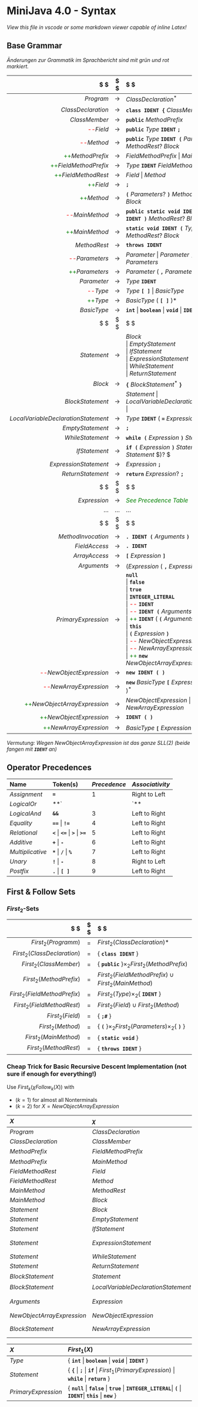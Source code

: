 # MiniJava 4.0 - Syntax
*View this file in vscode or some markdown viewer capable of inline Latex!*
## Base Grammar

*Änderungen zur Grammatik im Sprachbericht sind mit grün und rot markiert.*

$ $                                 | $ $   | $ $
---:                                | :---: |:---
$Program$                           | $\to$ | $ClassDeclaration^ \ast$
$ClassDeclaration$                  | $\to$ | **`class IDENT {`** $ClassMember^ \ast$ **`}`**
$ClassMember$                       | $\to$ | **`public`** $MethodPrefix$
<span style="color:red">--</span>$Field$ | $\to$ | **`public`** $Type$ **`IDENT`** **`;`**
<span style="color:red">--</span>$Method$ | $\to$ | **`public`** $Type$ **`IDENT (`** $Parameters?$ **`)`** $MethodRest ?$ $Block$
<span style="color:green">++</span>$MethodPrefix$ | $\to$ | $FieldMethodPrefix$ $\|$ $MainMethod$
<span style="color:green">++</span>$FieldMethodPrefix$ | $\to$ | $Type$ **`IDENT`** $FieldMethodRest$
<span style="color:green">++</span>$FieldMethodRest$ | $\to$ | $Field$ $\|$ $Method$
<span style="color:green">++</span>$Field$ | $\to$ | **`;`**
<span style="color:green">++</span>$Method$ | $\to$ | **`(`** $Parameters?$ **`)`** $MethodRest ?$ $Block$
<span style="color:red">--</span>$MainMethod$ | $\to$ | **`public static void IDENT (`** $Type$ **`IDENT )`** $MethodRest ?$ $Block$
<span style="color:green">++</span>$MainMethod$ | $\to$ | **`static void IDENT (`** $Type$ **`IDENT )`** $MethodRest ?$ $Block$
$MethodRest$                        | $\to$ | **`throws IDENT`**
<span style="color:red">--</span>$Parameters$ | $\to$ | $Parameter$ $\|$ $Parameter$ **`,`** $Parameters$
<span style="color:green">++</span>$Parameters$ | $\to$ | $Parameter$ $($ **`,`** $Parameter$ $)*$
$Parameter$                         | $\to$ | $Type$ **`IDENT`**
<span style="color:red">--</span>$Type$ | $\to$ | $Type$ **`[ ]`** $\|$ $BasicType$
<span style="color:green">++</span>$Type$ | $\to$ | $BasicType$ $($ **`[ ]`** $)*$
$BasicType$                         | $\to$ | **`int`** $\|$ **`boolean`** $\|$ **`void`** $\|$ **`IDENT`**
$ $                                 | $ $   | $ $
$Statement$                         | $\to$ | $Block$ <br/>$\|$ $EmptyStatement$ <br/>$\|$ $IfStatement$ <br/>$\|$ $ExpressionStatement$ <br/>$\|$ $WhileStatement$ <br/>$\|$ $ReturnStatement$
$Block$                             | $\to$ | **`{`** $BlockStatement^ \ast$ **`}`**
$BlockStatement$                    | $\to$ | $Statement$ $\|$ $LocalVariableDeclarationStatement$ $\|$
$LocalVariableDeclarationStatement$ | $\to$ | $Type$ **`IDENT`** $($ **`=`** $Expression )?$ **`;`**
$EmptyStatement$                    | $\to$ | **`;`**
$WhileStatement$                    | $\to$ | **`while (`** $Expression$ **`)`** $Statement$
$IfStatement$                       | $\to$ | **`if (`** $Expression$ **`)`** $Statement$ $($ **`else`** $Statement$ $)?    $
$ExpressionStatement$               | $\to$ | $Expression$ **`;`**
$ReturnStatement$                   | $\to$ | **`return`** $Expression ?$ **`;`**
$ $                                 | $ $   | $ $
$Expression$                        | $\to$ | <span style="color:green">*See Precedence Table*</span>
$\dots$                             | $\dots$   | $\dots$
$ $                                 | $ $   | $ $
$MethodInvocation$                  | $\to$ | **`. IDENT (`** $Arguments$ **`)`**
$FieldAccess$                       | $\to$ | **`. IDENT`**
$ArrayAccess$                       | $\to$ | **`[`** $Expression$ **`]`**
$Arguments$                         | $\to$ | $( Expression$ $($ **`,`** $Expression)^ \ast)?$
$PrimaryExpression$                 | $\to$ | **`null`** <br/>$\|$ **`false`** <br/>$\|$ **`true`** <br/>$\|$ **`INTEGER_LITERAL`** <br/>$\|$ <span style="color:red">--</span> **`IDENT`** <br/>$\|$ <span style="color:red">--</span> **`IDENT (`** $Arguments$ **`)`**<br/>$\|$ <span style="color:green">++</span> **`IDENT`** $($ **`(`** $Arguments$ **`)`**$)?$ <br/>$\|$  **`this`** <br/>$\|$  **`(`** $Expression$ **`)`** <br/>$\|$ <span style="color:red">--</span> $NewObjectExpression$ <br/>$\|$ <span style="color:red">--</span> $NewArrayExpression$ <br/>$\|$ <span style="color:green">++</span> **`new`** $NewObjectArrayExpression$
<span style="color:red">--</span>$NewObjectExpression$ | $\to$ | **`new IDENT ( )`**
<span style="color:red">--</span>$NewArrayExpression$ | $\to$ | **`new`** $BasicType$ **`[`** $Expression$ **`]`** $($ **`[ ]`** $)^ \ast$
<span style="color:green">++</span>$NewObjectArrayExpression$ | $\to$ | $NewObjectExpression$ $\|$ $NewArrayExpression$
<span style="color:green">++</span>$NewObjectExpression$ | $\to$ | **`IDENT ( )`**
<span style="color:green">++</span>$NewArrayExpression$ | $\to$ | $BasicType$ **`[`** $Expression$ **`]`** $($ **`[ ]`** $)^ \ast$


*Vermutung: Wegen NewObjectArrayExpression ist das ganze SLL(2) (beide fangen mit **`IDENT`** an)*

## Operator Precedences

**Name**                            | **Token(s)**                                      | *Precedence* | *Associativity*
:---                                |:---                                               | :---         | :---
$Assignment$                        | **`=`**                                           | $1$          | Right to Left
$LogicalOr$                         | **`||`**                                          | $2$          | Left to Right
$LogicalAnd$                        | **`&&`**                                          | $3$          | Left to Right
$Equality$                          | **`==`** $\|$ **`!=`**                            | $4$          | Left to Right
$Relational$                        | **`<`** $\|$ **`<=`** $\|$ **`>`** $\|$ **`>=`**  | $5$          | Left to Right
$Additive$                          | **`+`** $\|$ **`-`**                              | $6$          | Left to Right
$Multiplicative$                    | **`*`** $\|$ **`/`** $\|$ **`%`**               | $7$          | Left to Right
$Unary$                             | **`!`** $\|$ **`-`**                            | $8$          | Right to Left
$Postfix$                           | **`.`** $\|$ **`[ ]`**                          | $9$          | Left to Right

## First & Follow Sets

### $First_2$-Sets

$ $                                 | $ $   | $ $
---:                                | :---: |:---
$First_2(Programm)$ | $=$ | $First_2(ClassDeclaration)$*
$First_2(ClassDeclaration)$ | $=$ | $\{$ **`class IDENT`** $\}$
$First_2(ClassMember)$ | $=$ | $\{$ **`public`** $\} \times_2 First_2(MethodPrefix)$
$First_2(MethodPrefix)$ | $=$ | $First_2(FieldMethodPrefix) \cup First_2(MainMethod)$
$First_2(FieldMethodPrefix)$ | $=$ | $First_2(Type) \times_2 \{$ **`IDENT`** $\}$
$First_2(FieldMethodRest)$ | $=$ | $First_2(Field) \cup First_2(Method)$
$First_2(Field)$ | $=$ | $\{$ **`;#`** $\}$
$First_2(Method)$ | $=$ | $\{$ **`(`** $\} \times_2 First_2(Parameters) \times_2 \{$ **`)`** $\}$
$First_2(MainMethod)$ | $=$ | $\{$ **`static void`** $\}$
$First_2(MethodRest)$ | $=$ | $\{$ **`throws IDENT`** $\}$

### Cheap Trick for Basic Recursive Descent Implementation (not sure if enough for everything!)

Use $First_k(\chi Follow_k(X))$ with<br/>
* $(k=1)$ for almost all Nonterminals<br/>
* $(k=2)$ for $X = NewObjectArrayExpression$

$X$                         | $\chi$                                | $First_k(\chi Follow_k(X))$
:---                        | :---                                  |:---
$Program$                   | $ClassDeclaration$                    | $\{$ **`class`** $\}$
$ClassDeclaration$          | $ClassMember$                         | $\{$ **`public`** $\}$
$MethodPrefix$              | $FieldMethodPrefix$                   | $=First_1(Type)$
$MethodPrefix$              | $MainMethod$                          | $\{$ **`static`** $\}$
$FieldMethodRest$           | $Field$                               | $\{$ **`;`** $\}$
$FieldMethodRest$           | $Method$                              | $\{$ **`(`** $\}$
$MainMethod$                | $MethodRest$                          | $\{$ **`throws`** $\}$
$MainMethod$                | $Block$                               | $\{$ **`{`** $\}$
$Statement$                 | $Block$                               | $\{$ **`{`** $\}$
$Statement$                 | $EmptyStatement$                      | $\{$ **`;`** $\}$
$Statement$                 | $IfStatement$                         | $\{$ **`if`** $\}$
$Statement$                 | $ExpressionStatement$                 | $=First_1(PrimaryExpression)$
$Statement$                 | $WhileStatement$                      | $\{$ **`while`** $\}$
$Statement$                 | $ReturnStatement$                     | $\{$ **`return`** $\}$
$BlockStatement$            | $Statement$                           | $=First_1(Statement)$
$BlockStatement$            | $LocalVariableDeclarationStatement$   | $=First_1(Type)$
$Arguments$                 | $Expression$                          | $=First_1(PrimaryExpression)$
$NewObjectArrayExpression$  | $NewObjectExpression$                 | $\{$ **`IDENT (`** $\}$
$BlockStatement$            | $NewArrayExpression$                  | $\{$ **`int [`** $\|$ **`boolean [`** $\|$ **`void [`** $\|$ **`IDENT [`** $\}$


$X$                 | $First_1(X)$
:---                |:---
$Type$              | $\{$ **`int`** $\|$ **`boolean`** $\|$ **`void`** $\|$ **`IDENT`** $\}$
$Statement$         | $\{$ **`{`** $\|$ **`;`** $\|$ **`if`** $\|$ $First_1(PrimaryExpression)$ $\|$ **`while`** $\|$ **`return`** $\}$
$PrimaryExpression$ | $\{$ **`null`** $\|$ **`false`** $\|$ **`true`** $\|$ **`INTEGER_LITERAL`**$\|$ **`(`** $\|$ **`IDENT`**$\|$ **`this`** $\|$ **`new`** $\}$
